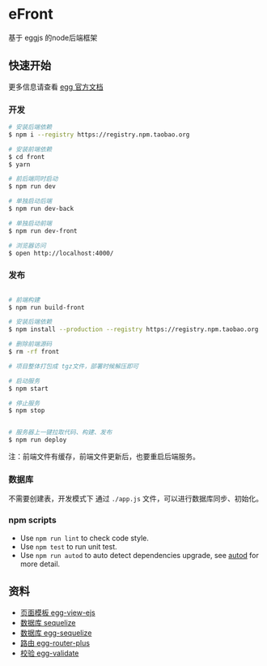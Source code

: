 # eFront

基于 eggjs 的node后端框架

## 快速开始
更多信息请查看 [egg 官方文档][egg]

### 开发

```bash
# 安装后端依赖
$ npm i --registry https://registry.npm.taobao.org

# 安装前端依赖
$ cd front 
$ yarn 

# 前后端同时启动
$ npm run dev

# 单独启动后端
$ npm run dev-back

# 单独启动前端
$ npm run dev-front

# 浏览器访问
$ open http://localhost:4000/
```

### 发布

```bash

# 前端构建
$ npm run build-front

# 安装后端依赖
$ npm install --production --registry https://registry.npm.taobao.org

# 删除前端源码
$ rm -rf front

# 项目整体打包成 tgz文件，部署时候解压即可

# 启动服务
$ npm start

# 停止服务
$ npm stop


# 服务器上一键拉取代码、构建、发布
$ npm run deploy
```
注：前端文件有缓存，前端文件更新后，也要重启后端服务。

### 数据库
不需要创建表，开发模式下 通过 `./app.js` 文件，可以进行数据库同步、初始化。

### npm scripts

- Use `npm run lint` to check code style.
- Use `npm test` to run unit test.
- Use `npm run autod` to auto detect dependencies upgrade, see [autod](https://www.npmjs.com/package/autod) for more detail.

## 资料
- [页面模板 egg-view-ejs](https://github.com/eggjs/egg-view-ejs)
- [数据库 sequelize](https://sequelize.org/)
- [数据库 egg-sequelize](https://github.com/eggjs/egg-sequelize)
- [路由 egg-router-plus](https://github.com/eggjs/egg-router-plus)
- [校验 egg-validate](https://github.com/eggjs/egg-validate)

[egg]: https://eggjs.org
